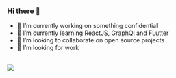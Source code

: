 ### Hi there 👋

- 🔭 I’m currently working on something confidential 
- 🌱 I’m currently learning ReactJS, GraphQl and FLutter
- 👯 I’m looking to collaborate on open source projects
- 🤔 I’m looking for work

<br>
<img src='https://github-readme-stats.vercel.app/api?username=oreoluwa-bs&count_private=true&show_icons=true&theme=dark&hide=contribs,issues'>
<br>

<!--
**oreoluwa-bs/oreoluwa-bs** is a ✨ _special_ ✨ repository because its `README.md` (this file) appears on your GitHub profile.

Here are some ideas to get you started:

- 🔭 I’m currently working on ...
- 🌱 I’m currently learning ...
- 👯 I’m looking to collaborate on ...
- 🤔 I’m looking for help with ...
- 💬 Ask me about ...
- 📫 How to reach me: ...
- 😄 Pronouns: ...
- ⚡ Fun fact: ...
-->
